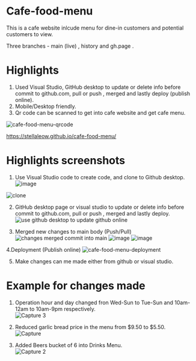 # Cafe-food-menu
This is a cafe website inlcude menu for dine-in customers and potential customers to view.

Three branches - main (live) , history and gh.page .

# Highlights
1. Used Visual Studio, GitHub desktop to update or delete info before commit to github.com,  pull or push , merged and lastly deploy (publish online).<br>
2. Mobile/Desktop friendly.
3. Qr code can be scanned to get into cafe website and get cafe menu.<br>

![cafe-food-menu-qrcode](https://user-images.githubusercontent.com/81385413/124371248-7929bd00-dcb2-11eb-9794-155b46910232.PNG)

https://stellaleow.github.io/cafe-food-menu/

# Highlights screenshots
1. Use Visual Studio code to create code, and clone to Github desktop. 
![image](https://user-images.githubusercontent.com/81385413/124404562-0a119e80-dd6e-11eb-911a-159a224d515f.png)

![clone](https://user-images.githubusercontent.com/81385413/124404554-fd8d4600-dd6d-11eb-8615-7f78ca14b433.JPG)

2. GitHub desktop page or visual studio to update or delete info before commit to github.com, pull or push , merged and lastly deploy.<br>
![use github desktop to update github online](https://user-images.githubusercontent.com/81385413/124370978-af197200-dcaf-11eb-8e8f-1d437d8c672b.PNG)


3. Merged new changes to main body (Push/Pull)
![changes merged commit into main](https://user-images.githubusercontent.com/81385413/124371054-ad03e300-dcb0-11eb-87f6-a3207a402c5a.PNG)
![image](https://user-images.githubusercontent.com/81385413/124405634-b99c4000-dd71-11eb-96ec-f196339acacf.png)
![image](https://user-images.githubusercontent.com/81385413/124405484-59a59980-dd71-11eb-9242-065cfdf9748b.png)


4.Deployment (Publish online)
![cafe-food-menu-deployment](https://user-images.githubusercontent.com/81385413/124371027-71691900-dcb0-11eb-8a87-ebf48b49db69.PNG)

5. Make changes can me made either from github or visual studio.


# Example for changes made
1. Operation hour and day changed fron Wed-Sun to Tue-Sun and 10am-12am to 10am-9pm respectively. <br>
![Capture 3](https://user-images.githubusercontent.com/81385413/124371701-efc8b980-dcb6-11eb-8343-af3cc67d41b1.PNG)

2. Reduced garlic bread price in the menu from $9.50 to $5.50. <br>
![Capture](https://user-images.githubusercontent.com/81385413/124371710-ffe09900-dcb6-11eb-9233-2ddb4aba38b9.PNG)


3. Added Beers bucket of 6 into Drinks Menu. <br>
![Capture 2](https://user-images.githubusercontent.com/81385413/124371713-0242f300-dcb7-11eb-89a5-1b32e832a179.PNG)





